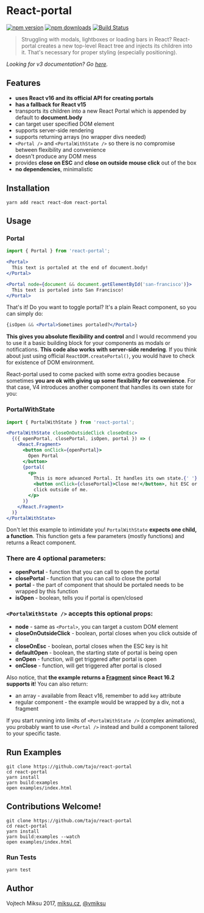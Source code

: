 React-portal
============
[![npm version](https://img.shields.io/npm/v/react-portal.svg?style=flat-square)](https://www.npmjs.com/package/react-portal)
[![npm downloads](https://img.shields.io/npm/dm/react-portal.svg?style=flat-square)](https://www.npmjs.com/package/react-portal)
[![Build Status](https://travis-ci.org/tajo/react-portal.svg?branch=master)](https://travis-ci.org/tajo/react-portal)

> Struggling with modals, lightboxes or loading bars in React? React-portal creates a new top-level React tree and injects its children into it. That's necessary for proper styling (especially positioning).

*Looking for v3 documentation? Go [here](READMEv3.MD).*

## Features

- **uses React v16 and its official API for creating portals**
- **has a fallback for React v15**
- transports its children into a new React Portal which is appended by default to **document.body**
- can target user specified DOM element
- supports server-side rendering
- supports returning arrays (no wrapper divs needed)
- `<Portal />` and `<PortalWithState />` so there is no compromise between flexibility and convenience
- doesn't produce any DOM mess
- provides **close on ESC** and **close on outside mouse click** out of the box
- **no dependencies**, minimalistic

## Installation

```shell
yarn add react react-dom react-portal
```

## Usage

### Portal

```jsx 
import { Portal } from 'react-portal';

<Portal>
  This text is portaled at the end of document.body!
</Portal>

<Portal node={document && document.getElementById('san-francisco')}>
  This text is portaled into San Francisco!
</Portal>
```

That's it! Do you want to toggle portal? It's a plain React component, so you can simply do:

```jsx
{isOpen && <Portal>Sometimes portaled?</Portal>}
```

**This gives you absolute flexibility and control** and I would recommend you to use it a basic building block for your components as modals or notifications. **This code also works with server-side rendering**. If you think about just using official `ReactDOM.createPortal()`, you would have to check for existence of DOM environment.

React-portal used to come packed with some extra goodies because sometimes **you are ok with giving up some flexibility for convenience**. For that case, V4 introduces another component that handles its own state for you:

### PortalWithState

```jsx 
import { PortalWithState } from 'react-portal';

<PortalWithState closeOnOutsideClick closeOnEsc>
  {({ openPortal, closePortal, isOpen, portal }) => (
    <React.Fragment>
      <button onClick={openPortal}>
        Open Portal
      </button>
      {portal(
        <p>
          This is more advanced Portal. It handles its own state.{' '}
          <button onClick={closePortal}>Close me!</button>, hit ESC or
          click outside of me.
        </p>
      )}
    </React.Fragment>
  )}
</PortalWithState>
```

Don't let this example to intimidate you! `PortalWithState` **expects one child, a function**. This function gets a few parameters (mostly functions) and returns a React component.

### There are 4 optional parameters:

- **openPortal** - function that you can call to open the portal
- **closePortal** - function that you can call to close the portal
- **portal** - the part of component that should be portaled needs to be wrapped by this function
- **isOpen** - boolean, tells you if portal is open/closed

### `<PortalWithState />` accepts this optional props:

- **node** - same as `<Portal>`, you can target a custom DOM element
- **closeOnOutsideClick** - boolean, portal closes when you click outside of it
- **closeOnEsc** - boolean, portal closes when the ESC key is hit 
- **defaultOpen** - boolean, the starting state of portal is being open
- **onOpen** - function, will get triggered after portal is open
- **onClose** - function, will get triggered after portal is closed

Also notice, that **the example returns a [Fragment](https://reactjs.org/docs/fragments.html) since React 16.2 supports it**! You can also return:
- an array - available from React v16, remember to add `key` attribute
- regular component - the example would be wrapped by a div, not a fragment

If you start running into limits of `<PortalWithState />` (complex animations), you probably want to use `<Portal />` instead and build a component tailored to your specific taste.

## Run Examples

```shell
git clone https://github.com/tajo/react-portal
cd react-portal
yarn install
yarn build:examples
open examples/index.html
```

## Contributions Welcome!

```shell
git clone https://github.com/tajo/react-portal
cd react-portal
yarn install
yarn build:examples --watch
open examples/index.html
```

### Run Tests

```
yarn test
```

## Author

Vojtech Miksu 2017, [miksu.cz](https://miksu.cz), [@vmiksu](https://twitter.com/vmiksu)
